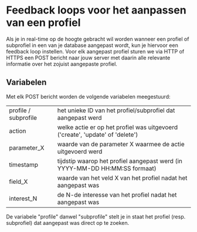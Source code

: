 # Feedback loops voor het aanpassen van een profiel

Als je in real-time op de hoogte gebracht wil worden wanneer een
profiel of subprofiel in een van je database aangepast wordt,
kun je hiervoor een feedback loop instellen.
Voor elk aangepast profiel sturen we via HTTP of HTTPS een POST bericht naar jouw
server met daarin alle relevante informatie over het zojuist aangepaste profiel.

## Variabelen

Met elk POST bericht worden de volgende variabelen meegestuurd:

<table>
    <tr>
        <td>profile / subprofile</td>
        <td>het unieke ID van het profiel/subprofiel dat aangepast werd</td>
    </tr>
    <tr>
        <td>action</td>
        <td>welke actie er op het profiel was uitgevoerd ('create', 'update' of 'delete')</td>
    </tr>
    <tr>
        <td>parameter_X</td>
        <td>waarde van de parameter X waarmee de actie uitgevoerd werd</td>
    </tr>
    <tr>
        <td>timestamp</td>
        <td>tijdstip waarop het profiel aangepast werd (in YYYY-MM-DD HH:MM:SS formaat)</td>
    </tr>
    <tr>
        <td>field_X</td>
        <td>waarde van het veld X van het profiel nadat het aangepast was</td>
    </tr>
    <tr>
        <td>interest_N</td>
        <td>de N-de interesse van het profiel nadat het aangepast was</td>
    </tr>
</table>

De variabele "profile" danwel "subprofile" stelt je in staat het profiel (resp.
subprofiel) dat aangepast was direct op te zoeken.
